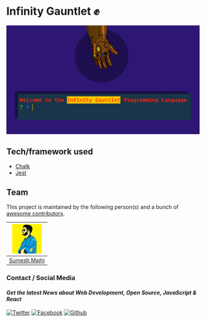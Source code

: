 # Infinity Gauntlet ✊

![](./assets/main.gif)


## Tech/framework used

* [Chalk ](https://github.com/chalk/chalk)
* [Jest](https://jestjs.io/)

## Team

This project is maintained by the following person(s) and a bunch of [awesome contributors](https://github.com/MajhiRockzZ/infinity-gauntlet/graphs/contributors).

[![Sumesh Majhi](./assets/majhirockzz.png)](https://github.com/MajhiRockzZ) |
:---: |
[Sumesh Majhi](https://github.com/MajhiRockzZ) |

### Contact / Social Media

#### *Get the latest News about Web Development, Open Source, JavaScript & React*

[![Twitter](https://github.frapsoft.com/social/twitter.png)](https://www.twitter.com/MajhiRockzZ)
[![Facebook](https://github.frapsoft.com/social/facebook.png)](https://www.facebook.com/sumesh.majhi.5)
[![Github](https://github.frapsoft.com/social/github.png)](https://github.com/MajhiRockzZ)
